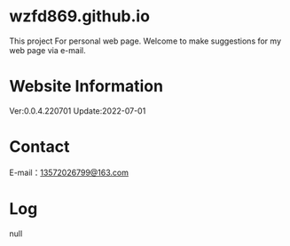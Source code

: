 # wzfd869.github.io
This project For personal web page.
Welcome to make suggestions for my web page via e-mail.

# Website Information
Ver:0.0.4.220701
Update:2022-07-01

# Contact
E-mail：13572026799@163.com

# Log
null
